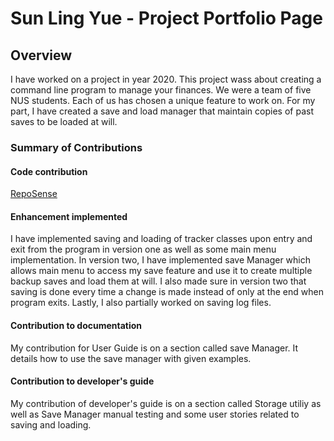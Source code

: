 # Sun Ling Yue - Project Portfolio Page

## Overview
I have worked on a project in year 2020. This project wass about creating a command line program to manage
your finances. We were a team of five NUS students. Each of us has chosen a unique feature to work on. For my
part, I have created a save and load manager that maintain copies of past saves to be loaded at will.

### Summary of Contributions
#### Code contribution
[RepoSense](https://nus-cs2113-ay2021s1.github.io/tp-dashboard/#breakdown=true&search=feudalord&sort=groupTitle&sortWithin=title&since=2020-09-27&timeframe=commit&mergegroup=&groupSelect=groupByRepos&checkedFileTypes=docs~functional-code~test-code~other&tabOpen=true&tabType=authorship&tabAuthor=Feudalord&tabRepo=AY2021S1-CS2113-T16-1%2Ftp%5Bmaster%5D&authorshipIsMergeGroup=false&authorshipFileTypes=docs~functional-code~test-code)
#### Enhancement implemented
I have implemented saving and loading of tracker classes upon entry and exit from the program in version one as well as some main menu implementation.
In version two, I have implemented save Manager which allows main menu to access my save feature and use it to create multiple backup saves and load them at will.
I also made sure in version two that saving is done every time a change is made instead of only at the end when program exits. Lastly, I also partially worked on
saving log files.

#### Contribution to documentation
My contribution for User Guide is on a section called save Manager. It details how to use the save manager with given examples.

#### Contribution to developer's guide
My contribution of developer's guide is on a section called Storage utiliy as well as Save Manager manual testing and some user stories related to saving and
loading.
